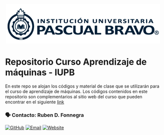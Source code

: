 
<center> <img src="Images/iupb_logo.png" width="500px"/> </center>


# Repositorio Curso Aprendizaje de máquinas - IUPB

En este repo se alojan los códigos y material de clase que se utilizarán para el curso de aprendizaje de máquinas. Los códigos contenidos en este repositorio son complementarios al sitio web del curso que pueden encontrar en el siguiente [link](https://sites.google.com/pascualbravo.edu.co/aprendizaje-de-mquinas-presenc/presentaci%C3%B3n?authuser=0)


### 🗣️ Contacto: Ruben D. Fonnegra

  [![GitHub](https://img.shields.io/badge/github-%23121011.svg?style=for-the-badge&logo=github&logoColor=white)](https://github.com/rubenfonnegra) 
  [![Email](https://img.shields.io/badge/Email-c14438?style=for-the-badge&logo=gmail&logoColor=white)](mailto:ruben.fonnegra@pascuabravo.edu.co "Connect via Email")
  [![Website](https://img.shields.io/badge/website-%230070D1.svg?style=for-the-badge&logo=About.me&logoColor=white)](https://rubenfonnegra.github.io/)
